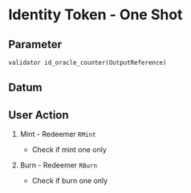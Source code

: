 # Identity Token - One Shot

## Parameter

```rs
validator id_oracle_counter(OutputReference)
```

## Datum

## User Action

1. Mint - Redeemer `RMint`

   - Check if mint one only

2. Burn - Redeemer `RBurn`
   - Check if burn one only
